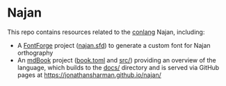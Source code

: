 # Najan

This repo contains resources related to the
[conlang](https://en.wikipedia.org/wiki/Constructed_language) Najan, including:
- A [FontForge](https://fontforge.org/) project ([najan.sfd](./najan.sfd)) to
  generate a custom font for Najan orthography
- An [mdBook](https://rust-lang.github.io/mdBook/) project ([book.toml](./book.toml) and [src/](./src/)) providing an overview of the language, which builds to the [docs/](./docs/) directory and is served via GitHub pages at https://jonathansharman.github.io/najan/

